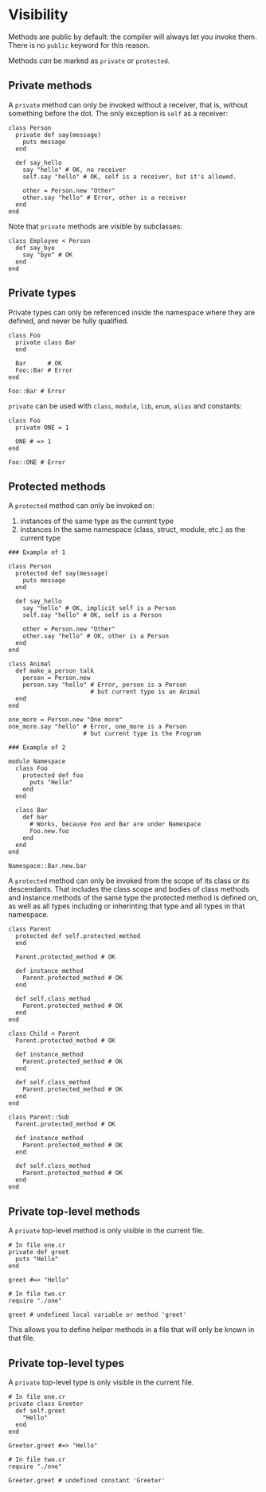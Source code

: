 # Visibility

Methods are public by default: the compiler will always let you invoke them. There is no `public` keyword for this reason.

Methods _can_ be marked as `private` or `protected`.

## Private methods

A `private` method can only be invoked without a receiver, that is, without something before the dot. The only exception is `self` as a receiver:

```crystal
class Person
  private def say(message)
    puts message
  end

  def say_hello
    say "hello" # OK, no receiver
    self.say "hello" # OK, self is a receiver, but it's allowed.

    other = Person.new "Other"
    other.say "hello" # Error, other is a receiver
  end
end
```

Note that `private` methods are visible by subclasses:

```crystal
class Employee < Person
  def say_bye
    say "bye" # OK
  end
end
```

## Private types

Private types can only be referenced inside the namespace where they are defined, and never be fully qualified.

```crystal
class Foo
  private class Bar
  end

  Bar      # OK
  Foo::Bar # Error
end

Foo::Bar # Error
```

`private` can be used with `class`, `module`, `lib`, `enum`, `alias` and constants:

```crystal
class Foo
  private ONE = 1

  ONE # => 1
end

Foo::ONE # Error
```

## Protected methods

A `protected` method can only be invoked on:

1. instances of the same type as the current type
2. instances in the same namespace (class, struct, module, etc.) as the current type

```crystal
### Example of 1

class Person
  protected def say(message)
    puts message
  end

  def say_hello
    say "hello" # OK, implicit self is a Person
    self.say "hello" # OK, self is a Person

    other = Person.new "Other"
    other.say "hello" # OK, other is a Person
  end
end

class Animal
  def make_a_person_talk
    person = Person.new
    person.say "hello" # Error, person is a Person
                       # but current type is an Animal
  end
end

one_more = Person.new "One more"
one_more.say "hello" # Error, one_more is a Person
                     # but current type is the Program

### Example of 2

module Namespace
  class Foo
    protected def foo
      puts "Hello"
    end
  end

  class Bar
    def bar
      # Works, because Foo and Bar are under Namespace
      Foo.new.foo
    end
  end
end

Namespace::Bar.new.bar
```

A `protected` method can only be invoked from the scope of its class or its descendants. That includes the class scope and bodies of class methods and instance methods of the same type the protected method is defined on, as well as all types including or inherinting that type and all types in that namespace.

```crystal
class Parent
  protected def self.protected_method
  end

  Parent.protected_method # OK
  
  def instance_method
    Parent.protected_method # OK
  end
  
  def self.class_method
    Parent.protected_method # OK
  end
end

class Child < Parent
  Parent.protected_method # OK
  
  def instance_method
    Parent.protected_method # OK
  end
  
  def self.class_method
    Parent.protected_method # OK
  end
end

class Parent::Sub
  Parent.protected_method # OK
  
  def instance_method
    Parent.protected_method # OK
  end
  
  def self.class_method
    Parent.protected_method # OK
  end
end
```

## Private top-level methods

A `private` top-level method is only visible in the current file.

```crystal
# In file one.cr
private def greet
  puts "Hello"
end

greet #=> "Hello"

# In file two.cr
require "./one"

greet # undefined local variable or method 'greet'
```

This allows you to define helper methods in a file that will only be known in that file.

## Private top-level types

A `private` top-level type is only visible in the current file.

```crystal
# In file one.cr
private class Greeter
  def self.greet
    "Hello"
  end
end

Greeter.greet #=> "Hello"

# In file two.cr
require "./one"

Greeter.greet # undefined constant 'Greeter'
```
